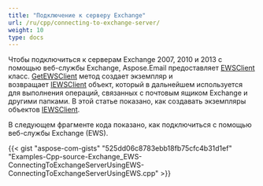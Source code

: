 ```yaml
---
title: "Подключение к серверу Exchange"
url: /ru/cpp/connecting-to-exchange-server/
weight: 10
type: docs
---
```


Чтобы подключиться к серверам Exchange 2007, 2010 и 2013 с помощью веб-службы Exchange, Aspose.Email предоставляет [EWSClient](https://apireference.aspose.com/email/cpp/class/aspose.email.clients.exchange.web_service.e_w_s_client) класс. [GetEWSClient](https://apireference.aspose.com/email/cpp/class/aspose.email.clients.exchange.web_service.e_w_s_client#a1cba1af5a0bae889dedf76b9890ecb40) метод создает экземпляр и возвращает [IEWSClient](https://apireference.aspose.com/email/cpp/class/aspose.email.clients.exchange.web_service.i_e_w_s_client) объект, который в дальнейшем используется для выполнения операций, связанных с почтовым ящиком Exchange и другими папками. В этой статье показано, как создавать экземпляры объектов [IEWSClient](https://apireference.aspose.com/email/cpp/class/aspose.email.clients.exchange.web_service.i_e_w_s_client).

В следующем фрагменте кода показано, как подключиться с помощью веб-службы Exchange (EWS).



{{< gist "aspose-com-gists" "525dd06c8783ebb18fb75cfc4b31d1ef" "Examples-Cpp-source-Exchange_EWS-ConnectingToExchangeServerUsingEWS-ConnectingToExchangeServerUsingEWS.cpp" >}}
